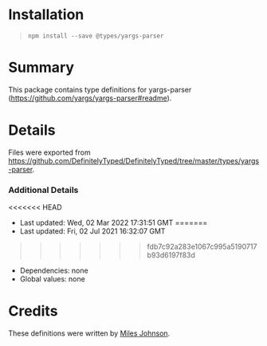 # Installation
> `npm install --save @types/yargs-parser`

# Summary
This package contains type definitions for yargs-parser (https://github.com/yargs/yargs-parser#readme).

# Details
Files were exported from https://github.com/DefinitelyTyped/DefinitelyTyped/tree/master/types/yargs-parser.

### Additional Details
<<<<<<< HEAD
 * Last updated: Wed, 02 Mar 2022 17:31:51 GMT
=======
 * Last updated: Fri, 02 Jul 2021 16:32:07 GMT
>>>>>>> fdb7c92a283e1067c995a5190717b93d6197f83d
 * Dependencies: none
 * Global values: none

# Credits
These definitions were written by [Miles Johnson](https://github.com/milesj).
